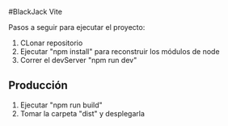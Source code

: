 #BlackJack Vite

Pasos a seguir para ejecutar el proyecto:

1. CLonar repositorio 
2. Ejecutar "npm install" para reconstruir los módulos de node 
3. Correr el devServer "npm run dev"

## Producción

1. Ejecutar "npm run build"
2. Tomar la carpeta "dist" y desplegarla 
